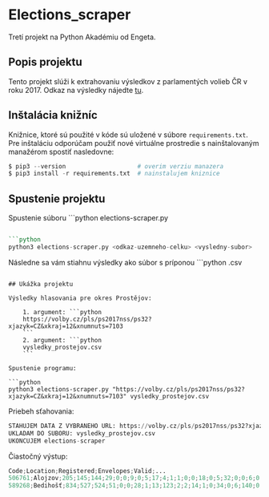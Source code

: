 # Elections_scraper

Tretí projekt na Python Akadémiu od Engeta.

## Popis projektu

Tento projekt slúži k extrahovaniu výsledkov z parlamentých volieb ČR v roku 2017. Odkaz na výsledky nájedte [tu](https://volby.cz/pls/ps2017nss/ps3?xjazyk=CZ).

## Inštalácia knižníc

Knižnice, ktoré sú použité v kóde sú uložené v súbore `requirements.txt`. Pre inštaláciu odporúčam použiť nové virtuálne prostredie s nainštalovaným manažérom spostiť nasledovne:

```python
$ pip3 --version                    # overim verziu manazera
$ pip3 install -r requirements.txt  # nainstalujem kniznice
```

## Spustenie projektu

Spustenie súboru ```python
elections-scraper.py
``` v rámci príkazového riadku/terminálu požaduje dva povinné argumenty.

```python
python3 elections-scraper.py <odkaz-uzemneho-celku> <vysledny-subor>
```

Následne sa vám stiahnu výsledky ako súbor s príponou ```python
.csv
```.

## Ukážka projektu

Výsledky hlasovania pre okres Prostějov:

    1. argument: ```python
    https://volby.cz/pls/ps2017nss/ps32?xjazyk=CZ&xkraj=12&xnumnuts=7103
    ```
    2. argument: ```python
    vysledky_prostejov.csv
    ```

Spustenie programu:

```python
python3 elections-scraper.py "https://volby.cz/pls/ps2017nss/ps32?xjazyk=CZ&xkraj=12&xnumnuts=7103" vysledky_prostejov.csv
```

Priebeh sťahovania:

```python
STAHUJEM DATA Z VYBRANEHO URL: https://volby.cz/pls/ps2017nss/ps32?xjazyk=CZ&xkraj=12&xnumnuts=7103 
UKLADAM DO SUBORU: vysledky_prostejov.csv
UKONCUJEM elections-scraper
```

Čiastočný výstup:

```python
Code;Location;Registered;Envelopes;Valid;...
506761;Alojzov;205;145;144;29;0;0;9;0;5;17;4;1;1;0;0;18;0;5;32;0;0;6;0;0;1;1;15;0
589268;Bedihošť;834;527;524;51;0;0;28;1;13;123;2;2;14;1;0;34;0;6;140;0;0;26;0;0;0;0;82;1
```